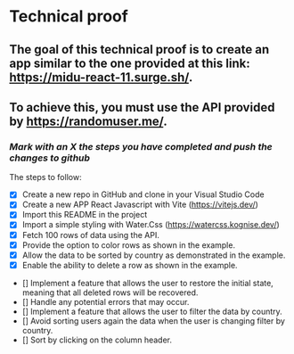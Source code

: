 # **Technical proof**

## The goal of this technical proof is to create an app similar to the one provided at this link: https://midu-react-11.surge.sh/.

## To achieve this, you must use the API provided by https://randomuser.me/.

### _Mark with an X the steps you have completed and push the changes to github_

The steps to follow:

- [X] Create a new repo in GitHub and clone in your Visual Studio Code     
- [X] Create a new APP React Javascript with Vite (https://vitejs.dev/)
- [X] Import this README in the project
- [X] Import a simple styling with Water.Css (https://watercss.kognise.dev/)
- [X] Fetch 100 rows of data using the API.
- [X] Provide the option to color rows as shown in the example.
- [X] Allow the data to be sorted by country as demonstrated in the example.
- [X] Enable the ability to delete a row as shown in the example.
- [] Implement a feature that allows the user to restore the initial state, meaning that all deleted rows will be recovered.
- [] Handle any potential errors that may occur.
- [] Implement a feature that allows the user to filter the data by country.
- [] Avoid sorting users again the data when the user is changing filter by country.
- [] Sort by clicking on the column header.




